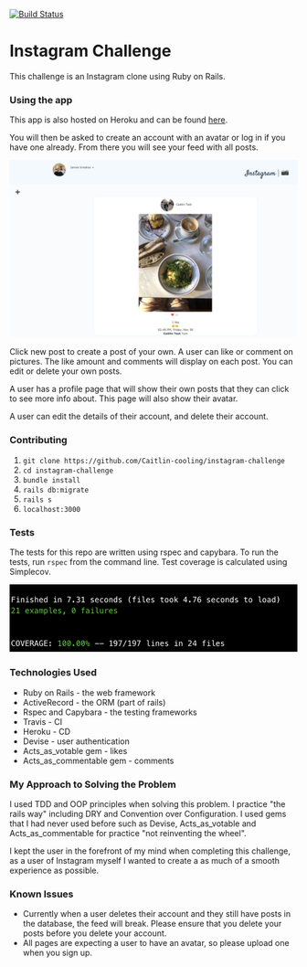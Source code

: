 [![Build Status](https://travis-ci.org/Caitlin-cooling/instagram-challenge.svg?branch=master)](https://travis-ci.org/Caitlin-cooling/instagram-challenge)

# Instagram Challenge

This challenge is an Instagram clone using Ruby on Rails.

### Using the app

This app is also hosted on Heroku and can be found [here](https://caitlin-instagram-challenge.herokuapp.com/).

You will then be asked to create an account with an avatar or log in if you have one already. From there you will see your feed with all posts.

![Alt text](/app/assets/images/screenshot.png)

Click new post to create a post of your own. A user can like or comment on pictures. The like amount and comments will display on each post. You can edit or delete your own posts.

A user has a profile page that will show their own posts that they can click to see more info about. This page will also show their avatar.

A user can edit the details of their account, and delete their account.

### Contributing
1. `git clone https://github.com/Caitlin-cooling/instagram-challenge`
2. `cd instagram-challenge`
3. `bundle install`
4. `rails db:migrate`
5. `rails s`
6. `localhost:3000`

### Tests
The tests for this repo are written using rspec and capybara. To run the tests, run `rspec` from the command line. Test coverage is calculated using Simplecov.

![alt text](/app/assets/images/tests.png)

### Technologies Used
- Ruby on Rails - the web framework
- ActiveRecord - the ORM (part of rails)
- Rspec and Capybara - the testing frameworks
- Travis - CI
- Heroku - CD
- Devise - user authentication
- Acts_as_votable gem - likes
- Acts_as_commentable gem - comments

### My Approach to Solving the Problem
I used TDD and OOP principles when solving this problem. I practice "the rails way" including DRY and Convention over Configuration. I used gems that I had never used before such as Devise, Acts_as_votable and Acts_as_commentable for practice "not reinventing the wheel".

I kept the user in the forefront of my mind when completing this challenge, as a user of Instagram myself I wanted to create a as much of a smooth experience as possible.

### Known Issues
- Currently when a user deletes their account and they still have posts in the database, the feed will break. Please ensure that you delete your posts before you delete your account.
- All pages are expecting a user to have an avatar, so please upload one when you sign up.
